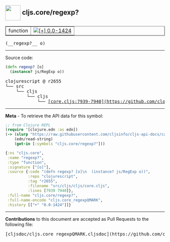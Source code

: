 ## <img width="48px" valign="middle" src="http://i.imgur.com/Hi20huC.png"> cljs.core/regexp?

 <table border="1">
<tr>

<td>function</td>
<td><a href="https://github.com/cljsinfo/cljs-api-docs/tree/0.0-1424"><img valign="middle" alt="[+] 0.0-1424" src="https://img.shields.io/badge/+-0.0--1424-lightgrey.svg"></a> </td>
</tr>
</table>

 <samp>
(__regexp?__ o)<br>
</samp>

---





Source code:

```clj
(defn regexp? [o]
  (instance? js/RegExp o))
```

 <pre>
clojurescript @ r2655
└── src
    └── cljs
        └── cljs
            └── <ins>[core.cljs:7939-7940](https://github.com/clojure/clojurescript/blob/r2655/src/cljs/cljs/core.cljs#L7939-L7940)</ins>
</pre>


---

__Meta__ - To retrieve the API data for this symbol:

```clj
;; from Clojure REPL
(require '[clojure.edn :as edn])
(-> (slurp "https://raw.githubusercontent.com/cljsinfo/cljs-api-docs/catalog/cljs-api.edn")
    (edn/read-string)
    (get-in [:symbols "cljs.core/regexp?"]))
```

```clj
{:ns "cljs.core",
 :name "regexp?",
 :type "function",
 :signature ["[o]"],
 :source {:code "(defn regexp? [o]\n  (instance? js/RegExp o))",
          :repo "clojurescript",
          :tag "r2655",
          :filename "src/cljs/cljs/core.cljs",
          :lines [7939 7940]},
 :full-name "cljs.core/regexp?",
 :full-name-encode "cljs.core_regexpQMARK",
 :history [["+" "0.0-1424"]]}

```

---

__Contributions__ to this document are accepted as Pull Requests to the following file:

 <pre>
[cljsdoc/cljs.core_regexpQMARK.cljsdoc](https://github.com/cljsinfo/cljs-api-docs/blob/master/cljsdoc/cljs.core_regexpQMARK.cljsdoc)
</pre>

